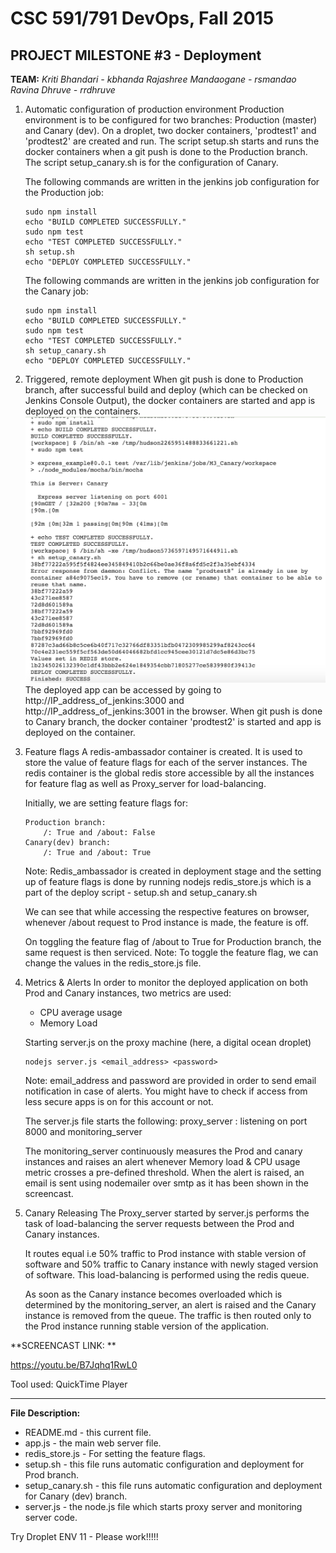 # CSC 591/791 DevOps, Fall 2015

## PROJECT MILESTONE #3 - Deployment

**TEAM:** 
*Kriti Bhandari - kbhanda*
*Rajashree Mandaogane - rsmandao*
*Ravina Dhruve - rrdhruve*

1. Automatic configuration of production environment
    Production environment is to be configured for two branches: Production (master) and Canary (dev).
    On a droplet, two docker containers, 'prodtest1' and 'prodtest2' are created and run. The script setup.sh starts and runs the docker containers when a git push is done to the Production branch. The script setup_canary.sh is for the configuration of Canary.
    
    The following commands are written in the jenkins job configuration for the Production job:
    ```
    sudo npm install
    echo "BUILD COMPLETED SUCCESSFULLY."
    sudo npm test
    echo "TEST COMPLETED SUCCESSFULLY."
    sh setup.sh
    echo "DEPLOY COMPLETED SUCCESSFULLY."
    ```
    
    The following commands are written in the jenkins job configuration for the Canary job:
    ```
    sudo npm install
    echo "BUILD COMPLETED SUCCESSFULLY."
    sudo npm test
    echo "TEST COMPLETED SUCCESSFULLY."
    sh setup_canary.sh
    echo "DEPLOY COMPLETED SUCCESSFULLY."
    ```


2. Triggered, remote deployment
    When git push is done to Production branch, after successful build and deploy (which can be checked on Jenkins Console Output), the docker containers are started and app is deployed on the containers.
    ![alt text](./console.png)
    The deployed app can be accessed by going to 
    http://IP_address_of_jenkins:3000 and http://IP_address_of_jenkins:3001 in the browser.
    When git push is done to Canary branch, the docker container 'prodtest2' is started and app is deployed on the container.


3. Feature flags
    A redis-ambassador container is created. It is used to store the value of feature flags for each of the server instances. The redis container is the global redis store accessible by all the instances for feature flag as well as Proxy_server for load-balancing.

    Initially, we are setting feature flags for:
    ```
    Production branch:
        /: True and /about: False
    Canary(dev) branch:
        /: True and /about: True
    ```
    
    Note: Redis_ambassador is created in deployment stage and the setting up of feature flags is done by running nodejs redis_store.js which is a part of the deploy script - setup.sh and setup_canary.sh

    We can see that while accessing the respective features on browser, whenever /about request to Prod instance is made, the feature is off.

    On toggling the feature flag of /about to True for Production branch,
    the same request is then serviced.
    Note: To toggle the feature flag, we can change the values in the redis_store.js file.


4. Metrics & Alerts
    In order to monitor the deployed application on both Prod and Canary instances, two metrics are used:
    - CPU average usage
    - Memory Load
    
    Starting server.js on the proxy machine (here, a digital ocean droplet)
    ```
    nodejs server.js <email_address> <password>
    ```
    Note: email_address and password are provided in order to send email notification in case of alerts. You might have to check if access from less secure apps is on for this account or not.

    The server.js file starts the following:
    proxy_server : listening on port 8000 and monitoring_server
    
    The monitoring_server continuously measures the Prod and canary instances and raises an alert whenever Memory load & CPU usage metric crosses a pre-defined threshold.
    When the alert is raised, an email is sent using nodemailer over smtp as it has been shown in the screencast.

5. Canary Releasing
    The Proxy_server started by server.js performs the task of load-balancing the server requests between the Prod and Canary instances.
    
    It routes equal i.e 50% traffic to Prod instance with stable version of software and 50% traffic to Canary instance with newly staged version of software. This load-balancing is performed using the redis queue.

    As soon as the Canary instance becomes overloaded which is determined by the monitoring_server, an alert is raised and the Canary instance is removed from the queue. 
    The traffic is then routed only to the Prod instance running stable version of the application.


**SCREENCAST LINK: **

https://youtu.be/B7Jqhq1RwL0

Tool used: QuickTime Player
___


**File Description:**

+ README.md - this current file.
+ app.js - the main web server file.
+ redis_store.js - For setting the feature flags.
+ setup.sh - this file runs automatic configuration and deployment for Prod branch.
+ setup_canary.sh - this file runs automatic configuration and deployment for Canary (dev) branch.
+ server.js - the node.js file which starts proxy server and monitoring server code.


Try Droplet ENV 11 - Please work!!!!!


